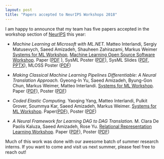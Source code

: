 ```yaml
---
layout: post
title: "Papers accepted to NeurIPS Workshops 2018"
---
```


I am happy to announce that my team has five papers accepted in the workshop section of [NeurIPS] this year:

  * *Machine Learning at Microsoft with ML.NET.* Matteo Interlandi, Sergiy Matusevych, Saeed Amizadeh, Shauheen Zahirazami, Markus Weimer [Systems for ML Workshop][learningsys], [Machine Learning Open Source Software Workshop][mloss].
    Paper ([PDF]({{site.url}}/files/pub/2018/2018-NeurIPS-MLNET.pdf) ), 
    SysML Poster ([PDF]({{site.url}}/files/pub/2018/2018-NeurIPS-MLNET-MLSYS-Poster.pdf)), 
    SysML Slides ([PDF]({{site.url}}/files/pub/2018/2018-NeurIPS-MLNET-MLSYS-Slides.pdf), [PPTX]({{site.url}}/files/pub/2018/2018-NeurIPS-MLNET-MLSYS-Slides.pptx)), 
    MLOSS Poster ([PDF]({{site.url}}/files/pub/2018/2018-NeurIPS-MLNET-MLOSS-Poster.pdf))
  * *Making Classical Machine Learning Pipelines Differentiable: A Neural Translation Approach.* Gyeong-In Yu, Saeed Amizadeh, Byung-Gon Chun, Markus Weimer, Matteo Interlandi. [Systems for ML Workshop][learningsys].
  Paper ([PDF]({{site.url}}/files/pub/2018/2018-NeurIPS-NeuralTrees.pdf)), 
  Poster ([PDF]({{site.url}}/files/pub/2018/2018-NeurIPS-NeuralTreesPoster.pdf))

  * *Coded Elastic Computing.* Yaoqing Yang, Matteo Interlandi, Pulkit Grover, Soummya Kar, Saeed Amizadeh, Markus Weimer. [Systems for ML Workshop][learningsys].
  Paper([PDF]({{site.url}}/files/pub/2018/2018-NeurIPS-CodedComputing.pdf)), 
  Poster ([PDF]({{site.url}}/files/pub/2018/2018-NeurIPS-CodedComputingPoster.pdf))
  
  * *A Neural Framework for Learning DAG to DAG Translation.* M. Clara De Paolis Kaluza, Saeed Amizadeh, Rose Yu.  [Relational Representation Learning Workshop][relearn].
  Paper ([PDF]({{site.url}}/files/pub/2018/2018-NeurIPS-DAGLearning.pdf)), 
  Poster ([PDF]({{site.url}}/files/pub/2018/2018-NeurIPS-DAGLearningPoster.pdf))

Much of this work was done with our awesome batch of summer research interns. If you want to come and visit us next summer, please feel free to reach out!

[NeurIPS]: https://neurips.cc
[learningsys]: http://learningsys.org/nips18/
[mloss]: https://2018.mloss.org/
[relearn]: https://r2learning.github.io/